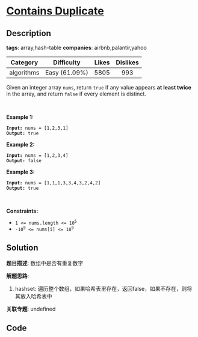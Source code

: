 # [Contains Duplicate](https://leetcode.com/problems/contains-duplicate/description/)

## Description

**tags**: array,hash-table
**companies**: airbnb,palantir,yahoo

| Category | Difficulty | Likes | Dislikes |
| :------: | :--------: | :---: | :------: |
| algorithms | Easy (61.09%) | 5805 | 993 |

<p>Given an integer array <code>nums</code>, return <code>true</code> if any value appears <strong>at least twice</strong> in the array, and return <code>false</code> if every element is distinct.</p>

<p>&nbsp;</p>
<p><strong>Example 1:</strong></p>
<pre><code><strong>Input:</strong> nums = [1,2,3,1]
<strong>Output:</strong> true</code></pre><p><strong>Example 2:</strong></p>
<pre><code><strong>Input:</strong> nums = [1,2,3,4]
<strong>Output:</strong> false</code></pre><p><strong>Example 3:</strong></p>
<pre><code><strong>Input:</strong> nums = [1,1,1,3,3,4,3,2,4,2]
<strong>Output:</strong> true</code></pre>
<p>&nbsp;</p>
<p><strong>Constraints:</strong></p>

<ul>
	<li><code>1 &lt;= nums.length &lt;= 10<sup>5</sup></code></li>
	<li><code>-10<sup>9</sup> &lt;= nums[i] &lt;= 10<sup>9</sup></code></li>
</ul>



## Solution

**题目描述**: 数组中是否有重复数字

**解题思路**:

1. hashset: 遍历整个数组，如果哈希表里存在，返回false，如果不存在，则将其放入哈希表中

**关联专题**: undefined

## Code
